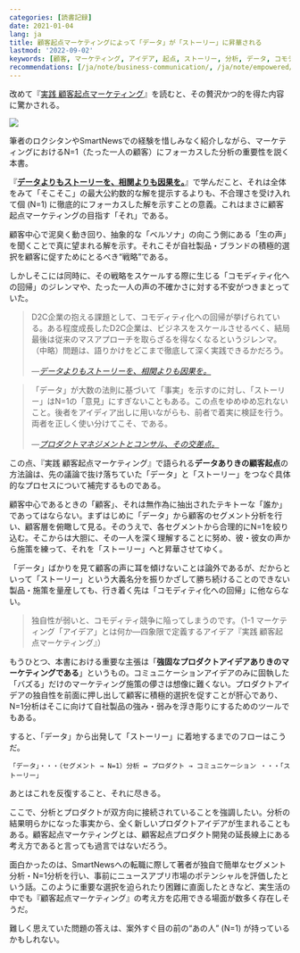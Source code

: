 ```yaml
---
categories: [読書記録]
date: 2021-01-04
lang: ja
title: 顧客起点マーケティングによって「データ」が「ストーリー」に昇華される
lastmod: '2022-09-02'
keywords: [顧客, マーケティング, アイデア, 起点, ストーリー, 分析, データ, コモディティ化, 施策, セグメント]
recommendations: [/ja/note/business-communication/, /ja/note/empowered/, /ja/note/first-step-for-understanding-users/]
---
```


改めて『[実践 顧客起点マーケティング](https://amzn.to/2MkNk8I)』を読むと、その贅沢かつ的を得た内容に驚かされる。

<a href="https://www.amazon.co.jp/dp/B07P6XKQ14/ref=as_li_ss_il?_encoding=UTF8&btkr=1&linkCode=li2&tag=takuti-22&linkId=9cadba04d292975d32e47669be1bd32d&language=ja_JP" target="_blank"><img border="0" src="//ws-fe.amazon-adsystem.com/widgets/q?_encoding=UTF8&ASIN=B07P6XKQ14&Format=_SL160_&ID=AsinImage&MarketPlace=JP&ServiceVersion=20070822&WS=1&tag=takuti-22&language=ja_JP" ></a><img src="https://ir-jp.amazon-adsystem.com/e/ir?t=takuti-22&language=ja_JP&l=li2&o=9&a=B07P6XKQ14" width="1" height="1" border="0" alt="" style="border:none !important; margin:0px !important;" />

筆者のロクシタンやSmartNewsでの経験を惜しみなく紹介しながら、マーケティングにおけるN=1（たった一人の顧客）にフォーカスした分析の重要性を説く本書。

『**[データよりもストーリーを、相関よりも因果を。](/ja/note/cognitive-science-and-behavioral-economics/)**』で学んだこと、それは全体をみて「そこそこ」の最大公約数的な解を提示するよりも、不合理さを受け入れて個 (N=1) に徹底的にフォーカスした解を示すことの意義。これはまさに顧客起点マーケティングの目指す「それ」である。

顧客中心で泥臭く動き回り、抽象的な「ベルソナ」の向こう側にある「生の声」を聞くことで真に望まれる解を示す。それこそが自社製品・ブランドの積極的選択を顧客に促すためにとるべき“戦略”である。

しかしそこには同時に、その戦略をスケールする際に生じる「コモディティ化への回帰」のジレンマや、たった一人の声の不確かさに対する不安がつきまとっていた。

> D2C企業の抱える課題として、コモディティ化への回帰が挙げられている。ある程度成長したD2C企業は、ビジネスをスケールさせるべく、結局最後は従来のマスアプローチを取らざるを得なくなるというジレンマ。（中略）問題は、語りかけをどこまで徹底して深く実践できるかだろう。<br/><br/>&mdash;*[データよりもストーリーを、相関よりも因果を。](/ja/note/cognitive-science-and-behavioral-economics/)*

> 「データ」が大数の法則に基づいて「事実」を示すのに対し、「ストーリー」はN=1の「意見」にすぎないこともある。この点をゆめゆめ忘れないこと。後者をアイディア出しに用いながらも、前者で着実に検証を行う。両者を正しく使い分けてこそ、である。<br/><br/>&mdash;*[プロダクトマネジメントとコンサル、その交差点。](/ja/note/business-communication/)*

この点、『実践 顧客起点マーケティング』で語られる**データありきの顧客起点**の方法論は、先の議論で抜け落ちていた「データ」と「ストーリー」をつなぐ具体的なプロセスについて補完するものである。

顧客中心であるときの「顧客」、それは無作為に抽出されたテキトーな「誰か」であってはならない。まずはじめに「データ」から顧客のセグメント分析を行い、顧客層を俯瞰して見る。そのうえで、各セグメントから合理的にN=1を絞り込む。そこからは大胆に、その一人を深く理解することに努め、彼・彼女の声から施策を練って、それを「ストーリー」へと昇華させてゆく。

「データ」ばかりを見て顧客の声に耳を傾けないことは論外であるが、だからといって「ストーリー」という大義名分を振りかざして勝ち続けることのできない製品・施策を量産しても、行き着く先は「コモディティ化への回帰」に他ならない。

> 独自性が弱いと、コモディティ競争に陥ってしまうのです。（1-1 マーケティング「アイデア」とは何か&mdash;四象限で定義するアイデア『実践 顧客起点マーケティング』）

もうひとつ、本書における重要な主張は「**強固なプロダクトアイデアありきのマーケティングである**」というもの。コミュニケーションアイデアのみに固執した「バズる」だけのマーケティング施策の儚さは想像に難くない。プロダクトアイデアの独自性を前面に押し出して顧客に積極的選択を促すことが肝心であり、N=1分析はそこに向けて自社製品の強み・弱みを浮き彫りにするためのツールでもある。

すると、「データ」から出発して「ストーリー」に着地するまでのフローはこうだ。

```
「データ」・・・（セグメント → N=1）分析 ↔ プロダクト → コミュニケーション ・・・「ストーリー」
```

あとはこれを反復すること、それに尽きる。

ここで、分析とプロダクトが双方向に接続されていることを強調したい。分析の結果明らかになった事実から、全く新しいプロダクトアイデアが生まれることもある。顧客起点マーケティングとは、顧客起点プロダクト開発の延長線上にある考え方であると言っても過言ではないだろう。

面白かったのは、SmartNewsへの転職に際して著者が独自で簡単なセグメント分析・N=1分析を行い、事前にニュースアプリ市場のポテンシャルを評価したという話。このように重要な選択を迫られたり困難に直面したときなど、実生活の中でも『顧客起点マーケティング』の考え方を応用できる場面が数多く存在しそうだ。

難しく思えていた問題の答えは、案外すぐ目の前の“あの人” (N=1) が持っているかもしれない。